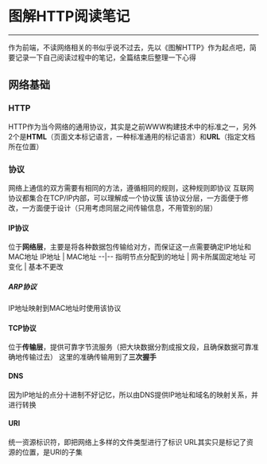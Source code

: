 # 图解HTTP阅读笔记

------
作为前端，不读网络相关的书似乎说不过去，先以《图解HTTP》作为起点吧，简要记录一下自己阅读过程中的笔记，全篇结束后整理一下心得
## 网络基础

### HTTP
HTTP作为当今网络的通用协议，其实是之前WWW构建技术中的标准之一，另外2个是**HTML**（页面文本标记语言，一种标准通用的标记语言）和**URL**（指定文档所在位置）

### 协议
网络上通信的双方需要有相同的方法，遵循相同的规则，这种规则即协议
互联网协议都集合在TCP/IP内部，可以理解成一个协议簇
该协议分层，一方面便于修改，一方面便于设计（只用考虑同层之间传输信息，不用管别的层）

#### IP协议
位于**网络层**，主要是将各种数据包传输给对方，而保证这一点需要确定IP地址和MAC地址
IP地址 | MAC地址
--|--
指明节点分配到的地址 | 网卡所属固定地址
可变化 | 基本不更改

##### ARP协议
IP地址映射到MAC地址时使用该协议

#### TCP协议
位于**传输层**，提供可靠字节流服务（把大块数据分割成报文段，且确保数据可靠准确地传输过去）
这里的准确传输用到了**三次握手**

#### DNS
因为IP地址的点分十进制不好记忆，所以由DNS提供IP地址和域名的映射关系，并进行转换

#### URI
统一资源标识符，即把网络上多样的文件类型进行了标识
URL其实只是标记了资源的位置，是URI的子集
